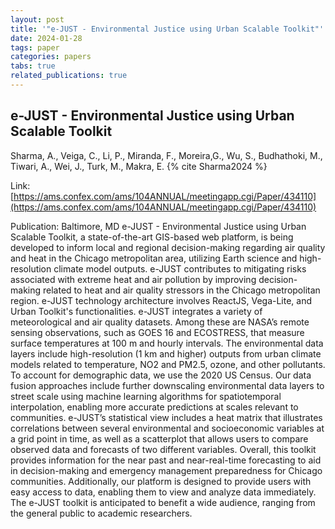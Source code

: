 ```yaml
---
layout: post
title: '"e-JUST - Environmental Justice using Urban Scalable Toolkit"'
date: 2024-01-28
tags: paper
categories: papers
tabs: true
related_publications: true
---
```


## e-JUST - Environmental Justice using Urban Scalable Toolkit
Sharma, A., Veiga, C., Li, P., Miranda, F., Moreira,G., Wu, S., Budhathoki, M., Tiwari, A., Wei, J., Turk, M., Makra, E.
{% cite Sharma2024 %}

Link: [https://ams.confex.com/ams/104ANNUAL/meetingapp.cgi/Paper/434110](https://ams.confex.com/ams/104ANNUAL/meetingapp.cgi/Paper/434110)

Publication: Baltimore, MD
e-JUST - Environmental Justice using Urban Scalable Toolkit, a state-of-the-art GIS-based web platform, is being developed to inform local and regional decision-making regarding air quality and heat in the Chicago metropolitan area, utilizing Earth science and high-resolution climate model outputs. e-JUST contributes to mitigating risks associated with extreme heat and air pollution by improving decision-making related to heat and air quality stressors in the Chicago metropolitan region. e-JUST technology architecture involves ReactJS, Vega-Lite, and Urban Toolkit's functionalities. e-JUST integrates a variety of meteorological and air quality datasets. Among these are NASA&rsquo;s remote sensing observations, such as GOES 16 and ECOSTRESS, that measure surface temperatures at 100 m and hourly intervals. The environmental data layers include high-resolution (1 km and higher) outputs from urban climate models related to temperature, NO2 and PM2.5, ozone, and other pollutants. To account for demographic data, we use the 2020 US Census. Our data fusion approaches include further downscaling environmental data layers to street scale using machine learning algorithms for spatiotemporal interpolation, enabling more accurate predictions at scales relevant to communities. e-JUST&rsquo;s statistical view includes a heat matrix that illustrates correlations between several environmental and socioeconomic variables at a grid point in time, as well as a scatterplot that allows users to compare observed data and forecasts of two different variables. Overall, this toolkit provides information for the near past and near-real-time forecasting to aid in decision-making and emergency management preparedness for Chicago communities. Additionally, our platform is designed to provide users with easy access to data, enabling them to view and analyze data immediately. The e-JUST toolkit is anticipated to benefit a wide audience, ranging from the general public to academic researchers.

